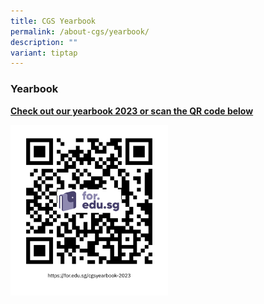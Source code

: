 ```yaml
---
title: CGS Yearbook
permalink: /about-cgs/yearbook/
description: ""
variant: tiptap
---
```

<h3>Yearbook</h3><p><strong><a href="https://for.edu.sg/cgsyearbook-2023" rel="noopener noreferrer nofollow" target="_blank">Check out our yearbook 2023 or scan the QR code below</a></strong></p><div class="isomer-image-wrapper"><img style="width: 50%;" height="auto" width="100%" alt="CGS Yearbook 2023" src="/images/About CGS/CGS Yearbook/cgsyearbook_2023.png"></div><p></p><p></p>
